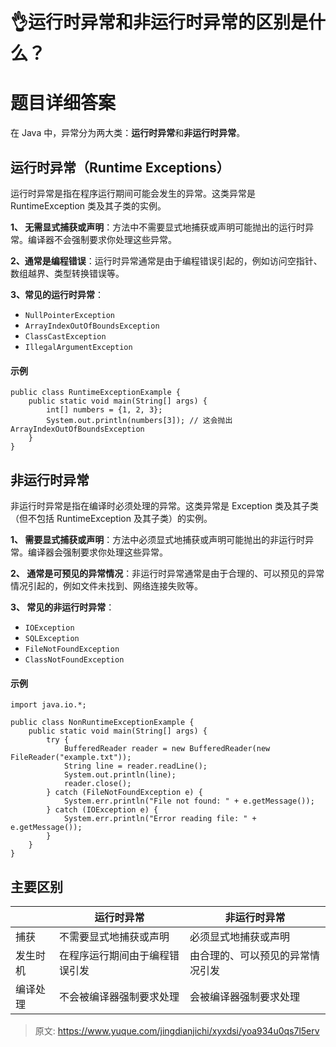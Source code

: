 # 👌运行时异常和非运行时异常的区别是什么？

# 题目详细答案
在 Java 中，异常分为两大类：**运行时异常**和**非运行时异常**。

## 运行时异常（Runtime Exceptions）
运行时异常是指在程序运行期间可能会发生的异常。这类异常是 RuntimeException 类及其子类的实例。

**1、 无需显式捕获或声明**：方法中不需要显式地捕获或声明可能抛出的运行时异常。编译器不会强制要求你处理这些异常。

**2、通常是编程错误**：运行时异常通常是由于编程错误引起的，例如访问空指针、数组越界、类型转换错误等。

**3、常见的运行时异常**：

+ `NullPointerException`
+ `ArrayIndexOutOfBoundsException`
+ `ClassCastException`
+ `IllegalArgumentException`

#### 示例
```plain
public class RuntimeExceptionExample {
    public static void main(String[] args) {
        int[] numbers = {1, 2, 3};
        System.out.println(numbers[3]); // 这会抛出 ArrayIndexOutOfBoundsException
    }
}
```

## 非运行时异常
非运行时异常是指在编译时必须处理的异常。这类异常是 Exception 类及其子类（但不包括 RuntimeException 及其子类）的实例。

**1、 需要显式捕获或声明**：方法中必须显式地捕获或声明可能抛出的非运行时异常。编译器会强制要求你处理这些异常。

**2、 通常是可预见的异常情况**：非运行时异常通常是由于合理的、可以预见的异常情况引起的，例如文件未找到、网络连接失败等。

**3、 常见的非运行时异常**：

+ `IOException`
+ `SQLException`
+ `FileNotFoundException`
+ `ClassNotFoundException`

#### 示例
```plain
import java.io.*;

public class NonRuntimeExceptionExample {
    public static void main(String[] args) {
        try {
            BufferedReader reader = new BufferedReader(new FileReader("example.txt"));
            String line = reader.readLine();
            System.out.println(line);
            reader.close();
        } catch (FileNotFoundException e) {
            System.err.println("File not found: " + e.getMessage());
        } catch (IOException e) {
            System.err.println("Error reading file: " + e.getMessage());
        }
    }
}
```

## 主要区别
| | 运行时异常 | 非运行时异常 |
| --- | --- | --- |
| 捕获 | 不需要显式地捕获或声明 | 必须显式地捕获或声明 |
| 发生时机 | 在程序运行期间由于编程错误引发 | 由合理的、可以预见的异常情况引发 |
| 编译处理 | 不会被编译器强制要求处理 | 会被编译器强制要求处理 |




> 原文: <https://www.yuque.com/jingdianjichi/xyxdsi/yoa934u0qs7l5erv>